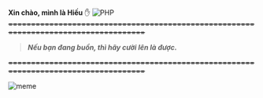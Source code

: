 **Xin chào, mình là Hiếu** ✋
![PHP](https://img.shields.io/badge/php-%23777BB4.svg?style=for-the-badge&logo=php&logoColor=white)
~~====================================================================================~~
>***Nếu bạn đang buồn, thì hãy cười lên là được.***

~~====================================================================================~~

![meme](https://i.imgur.com/lVlPvCB.gif)
